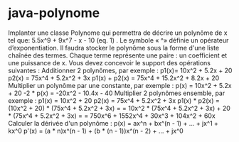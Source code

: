 # java-polynome
Implanter une classe Polynome qui permettra de décrire un polynôme de x tel que: 5.5x^9 + 9x^7 - x - 10 (eq. 1) . Le symbole « ^» définie un opérateur d’exponentiation. Il faudra stocker le polynôme sous la forme d'une liste chaînée des termes. Chaque terme représente une paire : un coefficient et une puissance de x. 
Vous devez concevoir le support des opérations suivantes :
Additionner 2 polynômes, par exemple : p1(x)= 10x^2 + 5.2x + 20 p2(x) = 75x^4 + 5.2x^2 + 3x p1(x) + p2(x) = 75x^4 + 15.2x^2 + 8.2x + 20 Multiplier un polynôme par une constante, par exemple : p(x) = 10x^2 + 5.2x + 20 -2 * p(x) = -20x^2 - 10.4x - 40 Multiplier 2 polynômes ensemble, par exemple : p1(x) = 10x^2 + 20 p2(x) = 75x^4 + 5.2x^2 + 3x p1(x) * p2(x) = (10x^2 + 20) * (75x^4 + 5.2x^2 + 3x) = = 10x^2 * (75x^4 + 5.2x^2 + 3x) + 20 * (75x^4 + 5.2x^2 + 3x) = = 750x^6 + 1552x^4 + 30x^3 + 104x^2 + 60x Calculer la dérivée d'un polynôme : p(x) = ax^n + bx^(n - 1) + ... + jx^1 + kx^0 p'(x) = (a * n)x^(n - 1) + (b * (n - 1))x^(n - 2) + ... + jx^0
